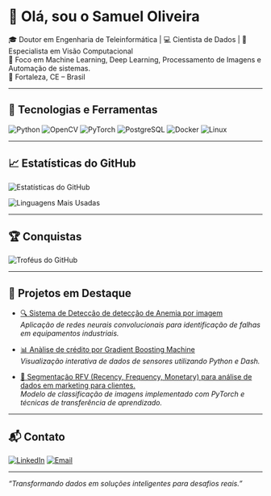 # 👋 Olá, sou o Samuel Oliveira

🎓 Doutor em Engenharia de Teleinformática | 💻 Cientista de Dados | 🤖 Especialista em Visão Computacional  
🔬 Foco em Machine Learning, Deep Learning, Processamento de Imagens e Automação de sistemas.  
📍 Fortaleza, CE – Brasil

---

## 🚀 Tecnologias e Ferramentas

![Python](https://img.shields.io/badge/Python-3776AB?style=for-the-badge&logo=python&logoColor=white)
![OpenCV](https://img.shields.io/badge/OpenCV-5C3EE8?style=for-the-badge&logo=opencv&logoColor=white)
![PyTorch](https://img.shields.io/badge/PyTorch-EE4C2C?style=for-the-badge&logo=pytorch&logoColor=white)
![PostgreSQL](https://img.shields.io/badge/PostgreSQL-336791?style=for-the-badge&logo=postgresql&logoColor=white)
![Docker](https://img.shields.io/badge/Docker-2496ED?style=for-the-badge&logo=docker&logoColor=white)
![Linux](https://img.shields.io/badge/Linux-FCC624?style=for-the-badge&logo=linux&logoColor=black)

---

## 📈 Estatísticas do GitHub

![Estatísticas do GitHub](https://github-readme-stats.vercel.app/api?username=Samuel-Oliveira-saturno&show_icons=true&theme=tokyonight&locale=pt-br)

![Linguagens Mais Usadas](https://github-readme-stats.vercel.app/api/top-langs/?username=Samuel-Oliveira-saturno&layout=compact&theme=tokyonight&locale=pt-br)

---

## 🏆 Conquistas

![Troféus do GitHub](https://github-profile-trophy.vercel.app/?username=Samuel-Oliveira-saturno&theme=tokyonight&locale=pt-br)

---

## 📌 Projetos em Destaque

- [🔍 Sistema de Detecção de detecção de Anemia por imagem](https://github.com/Samuel-Oliveira-saturno/Projeto-Semantix)  
  *Aplicação de redes neurais convolucionais para identificação de falhas em equipamentos industriais.*

- [📊 Anàlise de crédito por Gradient Boosting Machine](https://github.com/Samuel-Oliveira-saturno/EBAC_Cientista_de_Dados/blob/main/M%C3%B3dulo%2024%20%3A%20Combina%C3%A7%C3%A3o%20de%20modelos%20II/Mod24%20-%20GBM.ipynb)  
  *Visualização interativa de dados de sensores utilizando Python e Dash.*

- [🧠 Segmentação RFV (Recency, Frequency, Monetary) para análise de dados em marketing para clientes.](https://github.com/Samuel-Oliveira-saturno/RFV)  
  *Modelo de classificação de imagens implementado com PyTorch e técnicas de transferência de aprendizado.*

---

## 📬 Contato

[![LinkedIn](https://img.shields.io/badge/LinkedIn-0077B5?style=for-the-badge&logo=linkedin&logoColor=white)](https://linkedin.com/in/samuel-saturno-33b42872)
[![Email](https://img.shields.io/badge/Email-D14836?style=for-the-badge&logo=gmail&logoColor=white)](mailto:samuel.oliveira@alu.ufc.br)

---

*“Transformando dados em soluções inteligentes para desafios reais.”*

